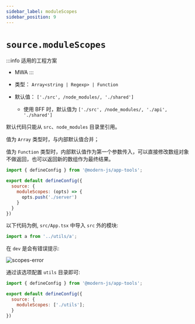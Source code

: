 ```yaml
---
sidebar_label: moduleScopes
sidebar_position: 9
---
```


# `source.moduleScopes`

:::info 适用的工程方案
* MWA
:::

* 类型： `Array<string | Regexp> | Function`
* 默认值： `['./src', /node_modules/, './shared']`
  - 使用 BFF 时，默认值为 `['./src', /node_modules/, './api', './shared']`


默认代码只能从 `src`、`node_modules` 目录里引用。

值为 `Array` 类型时，与内部默认值合并；

值为 `Function` 类型时，内部默认值作为第一个参数传入，可以直接修改数组对象不做返回，也可以返回新的数组作为最终结果。

```javascript title="modern.config.js"
import { defineConfig } from '@modern-js/app-tools';

export default defineConfig({
  source: {
    moduleScopes: (opts) => {
      opts.push('./server')
    }
  }
})
```

以下代码为例, `src/App.tsx` 中导入 `src` 外的模块:

```javascript title="src/App.tsx"
import a from '../utils/a';
```

在 `dev` 是会有错误提示:

![scopes-error](https://lf3-static.bytednsdoc.com/obj/eden-cn/aphqeh7uhohpquloj/modern-js/docs/module-scopes-error.png)

通过该选项配置 `utils` 目录即可:

```javascript title="modern.config.js"
import { defineConfig } from '@modern-js/app-tools';

export default defineConfig({
  source: {
    moduleScopes: ['./utils'];
  }
})
```
